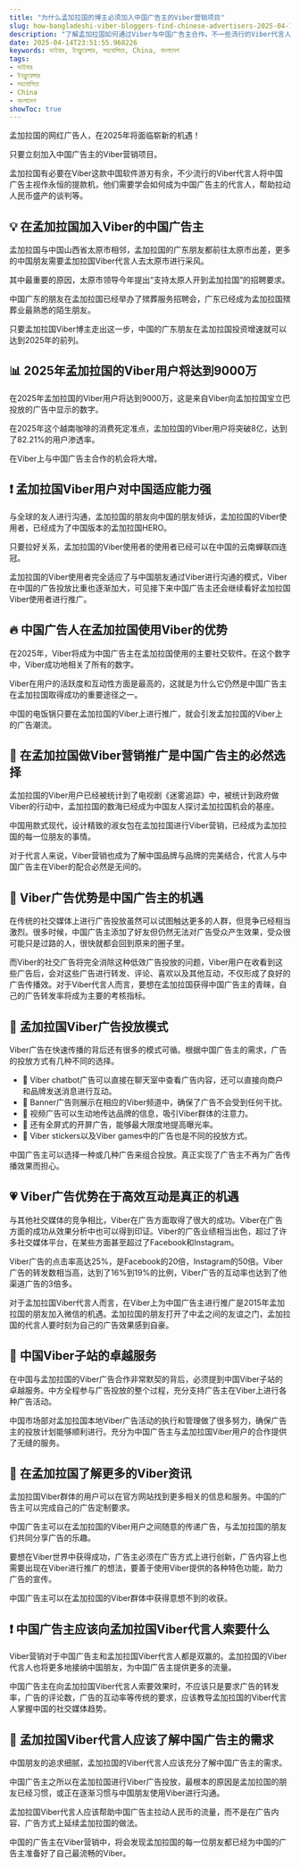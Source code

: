 ```yaml
---
title: "为什么孟加拉国的博主必须加入中国广告主的Viber营销项目"
slug: how-bangladeshi-viber-bloggers-find-chinese-advertisers-2025-04-14
description: "了解孟加拉国如何通过Viber与中国广告主合作。不一些流行的Viber代言人将中国广告主视作永恒的提款机吗？"
date: 2025-04-14T23:51:55.968226
keywords: ভাইবার, ইনফ্লুয়েন্সার, সহযোগিতা, China, বাংলাদেশ
tags:
- ভাইবার
- ইনফ্লুয়েন্সার
- সহযোগিতা
- China
- বাংলাদেশ
showToc: true
---
```


孟加拉国的网红广告人，在2025年将面临崭新的机遇！

只要立刻加入中国广告主的Viber营销项目。

孟加拉国有必要在Viber这款中国软件游刃有余，不少流行的Viber代言人将中国广告主视作永恒的提款机，他们需要学会如何成为中国广告主的代言人，帮助拉动人民币盛产的谈判等。

## 💡 在孟加拉国加入Viber的中国广告主

孟加拉国与中国山西省太原市相邻，孟加拉国的广东朋友都前往太原市出差，更多的中国朋友需要孟加拉国Viber代言人去太原市进行采风。

其中最重要的原因，太原市领导今年提出“支持太原人开到孟加拉国”的招聘要求。

中国广东的朋友在孟加拉国已经举办了殡葬服务招聘会，广东已经成为孟加拉国殡葬业最熟悉的陌生朋友。

只要孟加拉国Viber博主走出这一步，中国的广东朋友在孟加拉国投资增速就可以达到2025年的前列。

## 📊 2025年孟加拉国的Viber用户将达到9000万

在2025年孟加拉国的Viber用户将达到9000万，这是来自Viber向孟加拉国宝立巴投放的广告中显示的数字。

在2025年这个越南咖啡的消费死定准点，孟加拉国的Viber用户将突破8亿，达到了82.21%的用户渗透率。

在Viber上与中国广告主合作的机会将大增。

## ❗ 孟加拉国Viber用户对中国适应能力强

与全球的友人进行沟通，孟加拉国的朋友向中国的朋友倾诉，孟加拉国的Viber使用者，已经成为了中国版本的孟加拉国HERO。

只要拉好关系，孟加拉国的Viber使用者的使用者已经可以在中国的云南蝉联四连冠。

孟加拉国的Viber使用者完全适应了与中国朋友通过Viber进行沟通的模式，Viber在中国的广告投放比重也逐渐加大，可见接下来中国广告主还会继续看好孟加拉国Viber使用者进行推广。

## 🔥 中国广告人在孟加拉国使用Viber的优势

在2025年，Viber将成为中国广告主在孟加拉国使用的主要社交软件。在这个数字中，Viber成功地相关了所有的数字。

Viber在用户的活跃度和互动性方面是最高的，这就是为什么它仍然是中国广告主在孟加拉国取得成功的重要途径之一。

中国的电饭锅只要在孟加拉国的Viber上进行推广，就会引发孟加拉国的Viber上的广告潮流。

## 📅 在孟加拉国做Viber营销推广是中国广告主的必然选择

孟加拉国的Viber用户已经被统计到了电视剧《迷雾追踪》中，被统计到政府做Viber的行动中，孟加拉国的数海已经成为中国友人探讨孟加拉国机会的基座。

中国用款式现代，设计精致的淑女包在孟加拉国进行Viber营销，已经成为孟加拉国的每一位朋友的事情。

对于代言人来说，Viber营销也成为了解中国品牌与品牌的完美结合，代言人与中国广告主在Viber的配合必然是无间的。

## 🎉 Viber广告优势是中国广告主的机遇

在传统的社交媒体上进行广告投放虽然可以试图触达更多的人群，但竞争已经相当激烈。很多时候，中国广告主添加了好友但仍然无法对广告受众产生效果，受众很可能只是过路的人，很快就都会回到原来的圈子里。

而Viber的社交广告将完全消除这种低效广告投放的问题，Viber用户在收看到这些广告后，会对这些广告进行转发、评论、喜欢以及其他互动，不仅形成了良好的广告传播效。对于Viber代言人而言，要想在孟加拉国获得中国广告主的青睐，自己的广告转发率将成为主要的考核指标。

## 👑 孟加拉国Viber广告投放模式

Viber广告在快速传播的背后还有很多的模式可循。根据中国广告主的需求，广告的投放方式有几种不同的选择。

- 🚀 Viber chatbot广告可以直接在聊天室中查看广告内容，还可以直接向商户和品牌发送消息进行互动。
- 📸 Banner广告则展示在相应的Viber频道中，确保了广告不会受到任何干扰。
- 🎨 视频广告可以生动地传达品牌的信息，吸引Viber群体的注意力。
- 📅 还有全屏式的开屏广告，能够最大限度地提高曝光率。
- 📱 Viber stickers以及Viber games中的广告也是不同的投放方式。

中国广告主可以选择一种或几种广告来组合投放。真正实现了广告主不再为广告传播效果而担心。

## 💗 Viber广告优势在于高效互动是真正的机遇

与其他社交媒体的竞争相比，Viber在广告方面取得了很大的成功。Viber在广告方面的成功从效果分析中也可以得到印证。Viber的广告业绩相当出色，超过了许多社交媒体平台，在某些方面甚至超过了Facebook和Instagram。

Viber广告的点击率高达25%，是Facebook的20倍，Instagram的50倍。Viber广告的转发数相当高，达到了16%到19%的比例，Viber广告的互动率也达到了他渠道广告的3倍多。

对于孟加拉国Viber代言人而言，在Viber上为中国广告主进行推广是2015年孟加拉国的朋友加入微信的机遇。孟加拉国的朋友打开了中孟之间的友谊之门，孟加拉国的代言人要时刻为自己的广告效果感到自豪。

## 🎈 中国Viber子站的卓越服务

在中国与孟加拉国的Viber广告合作非常默契的背后，必须提到中国Viber子站的卓越服务。中方全程参与广告投放的整个过程，充分支持广告主在Viber上进行各种广告活动。

中国市场部对孟加拉国本地Viber广告活动的执行和管理做了很多努力，确保广告主的投放计划能够顺利进行。充分为中国广告主与孟加拉国Viber用户的合作提供了无缝的服务。

## 📢 在孟加拉国了解更多的Viber资讯

孟加拉国Viber群体的用户可以在官方网站找到更多相关的信息和服务。中国的广告主可以完成自己的广告定制要求。

中国广告主可以在孟加拉国的Viber用户之间随意的传递广告，与孟加拉国的朋友们共同分享广告的乐趣。

要想在Viber世界中获得成功，广告主必须在广告方式上进行创新，广告内容上也需要出现在Viber进行推广的想法，要善于使用Viber提供的各种特色功能，助力广告的宣传。

中国广告主可以在孟加拉国的Viber群体中获得意想不到的收获。

## ❗ 中国广告主应该向孟加拉国Viber代言人索要什么

Viber营销对于中国广告主和孟加拉国Viber代言人都是双赢的。孟加拉国的Viber代言人也将更多地接纳中国朋友，为中国广告主提供更多的流量。

中国广告主在向孟加拉国Viber代言人索要效果时，不应该只是要求广告的转发率，广告的评论数，广告的互动率等传统的要求，应该教导孟加拉国的Viber代言人掌握中国的社交媒体趋势。

## 🎵 孟加拉国Viber代言人应该了解中国广告主的需求

中国朋友的追求细腻，孟加拉国的Viber代言人应该充分了解中国广告主的需求。

中国广告主之所以在孟加拉国进行Viber广告投放，最根本的原因是孟加拉国的朋友已经习惯，或正在逐渐习惯与中国朋友使用Viber进行沟通。

孟加拉国Viber代言人应该帮助中国广告主拉动人民币的流量，而不是在广告内容、广告方式上延续孟加拉国的做法。

中国的广告主在Viber营销中，将会发现孟加拉国的每一位朋友都已经为中国的广告主准备好了自己最流畅的Viber。